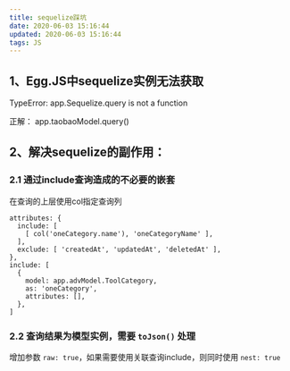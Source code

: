 ```yaml
---
title: sequelize踩坑
date: 2020-06-03 15:16:44
updated: 2020-06-03 15:16:44
tags: JS
---
```


## 1、Egg.JS中sequelize实例无法获取
<!-- more -->

TypeError: app.Sequelize.query is not a function

正解：
app.taobaoModel.query()

## 2、解决sequelize的副作用：
### 2.1 通过include查询造成的不必要的嵌套
在查询的上层使用col指定查询列
```
attributes: {
  include: [
    [ col('oneCategory.name'), 'oneCategoryName' ],
  ],
  exclude: [ 'createdAt', 'updatedAt', 'deletedAt' ],
},
include: [
  {
    model: app.advModel.ToolCategory,
    as: 'oneCategory',
    attributes: [],
  },
]
```
### 2.2 查询结果为模型实例，需要 `toJson()` 处理
增加参数 `raw: true`，如果需要使用关联查询include，则同时使用 `nest: true`
